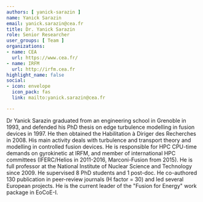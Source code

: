 ```yaml
---
authors: [ yanick-sarazin ]
name: Yanick Sarazin
email: yanick.sarazin@cea.fr
title: Dr. Yanick Sarazin
role: Senior Researcher
user_groups: [ Team ]
organizations:
- name: CEA
  url: https://www.cea.fr/
- name: IRFM
  url: http://irfm.cea.fr
highlight_name: false
social:
- icon: envelope
  icon_pack: fas
  link: mailto:yanick.sarazin@cea.fr

---
```

Dr Yanick Sarazin graduated from an engineering school in Grenoble in 1993, and defended his PhD thesis on edge turbulence modelling in fusion devices in 1997. He then obtained the Habilitation à Diriger des Recherches in 2008. His main activity deals with turbulence and transport theory and modelling in controlled fusion devices. He is responsible for HPC CPU-time demands on gyrokinetic at IRFM, and member of international HPC committees (IFERC/Helios in 2011-2016, Marconi-Fusion from 2015). He is full professor at the National Institute of Nuclear Science and Technology since 2009. He supervised 8 PhD students and 1 post-doc. He co-authored 130 publication in peer-review journals (H factor = 30) and led several European projects. He is the current leader of the "Fusion for Energy" work package in EoCoE-I.